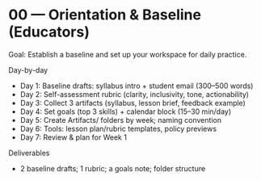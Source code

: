 # 00 — Orientation & Baseline (Educators)

Goal: Establish a baseline and set up your workspace for daily practice.

Day-by-day
- Day 1: Baseline drafts: syllabus intro + student email (300–500 words)
- Day 2: Self-assessment rubric (clarity, inclusivity, tone, actionability)
- Day 3: Collect 3 artifacts (syllabus, lesson brief, feedback example)
- Day 4: Set goals (top 3 skills) + calendar block (15–30 min/day)
- Day 5: Create Artifacts/ folders by week; naming convention
- Day 6: Tools: lesson plan/rubric templates, policy previews
- Day 7: Review & plan for Week 1

Deliverables
- 2 baseline drafts; 1 rubric; a goals note; folder structure
